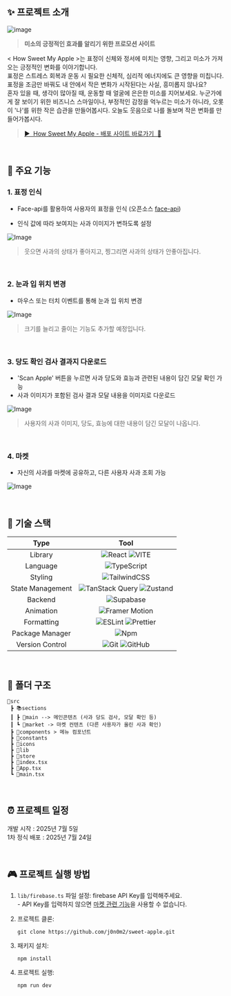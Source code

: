 ## ✨ 프로젝트 소개

![image](https://github.com/user-attachments/assets/781f10c1-17d4-4e4a-ad86-179a423ee5ec)

> **미소의 긍정적인 효과를 알리기 위한 프로모션 사이트** <br />

< How Sweet My Apple >는 표정이 신체와 정서에 미치는 영향, 그리고 미소가 가져오는 긍정적인 변화를 이야기합니다. <br/>
표정은 스트레스 회복과 운동 시 필요한 신체적, 심리적 에너지에도 큰 영향을 미칩니다. 표정을 조금만 바꿔도 내 안에서 작은 변화가 시작된다는 사실, 흥미롭지 않나요? <br/>
혼자 있을 때, 생각이 많아질 때, 운동할 때 얼굴에 은은한 미소를 지어보세요. 누군가에게 잘 보이기 위한 비즈니스 스마일이나, 부정적인 감정을 억누르는 미소가 아니라, 오롯이 '나'를 위한 작은 습관을 만들어봅시다.
오늘도 웃음으로 나를 돌보며 작은 변화를 만들어가봅시다.

> [▶︎&nbsp;&nbsp;How Sweet My Apple - 배포 사이트 바로가기&nbsp; 👀](https://sweet-apple-iota.vercel.app/)

&nbsp;

## 🚀 주요 기능

### 1. 표정 인식

- Face-api를 활용하여 사용자의 표정을 인식 (오픈소스 [face-api](https://github.com/justadudewhohacks/face-api.js))

- 인식 값에 따라 보여지는 사과 이미지가 변하도록 설정

![Image](https://github.com/user-attachments/assets/c1d793a3-0a72-45e2-ad4c-fb702f284a96)

> 웃으면 사과의 상태가 좋아지고, 찡그리면 사과의 상태가 안좋아집니다.

&nbsp;

### 2. 눈과 입 위치 변경

- 마우스 또는 터치 이벤트를 통해 눈과 입 위치 변경

![Image](https://github.com/user-attachments/assets/ca5585f0-56c3-42ee-bcbd-2f8513a603b5)

> 크기를 늘리고 줄이는 기능도 추가할 예정입니다.

&nbsp;

### 3. 당도 확인 검사 결과지 다운로드

- 'Scan Apple' 버튼을 누르면 사과 당도와 효능과 관련된 내용이 담긴 모달 확인 가능
- 사과 이미지가 포함된 검사 결과 모달 내용을 이미지로 다운로드

![Image](https://github.com/user-attachments/assets/6b8bcc7d-61ac-4f17-aade-e4f5edf82784)

> 사용자의 사과 이미지, 당도, 효능에 대한 내용이 담긴 모달이 나옵니다.

&nbsp;

### 4. 마켓

- 자신의 사과를 마켓에 공유하고, 다른 사용자 사과 조회 가능

![Image](https://github.com/user-attachments/assets/bd9ff884-4b22-4aba-be68-a7e76e3518da)

&nbsp;

## 🔨 기술 스택

|       Type       |                                                                                                                 Tool                                                                                                                 |
| :--------------: | :----------------------------------------------------------------------------------------------------------------------------------------------------------------------------------------------------------------------------------: |
|     Library      |                  ![React](https://img.shields.io/badge/React-61DAFB?style=for-the-badge&logo=React&logoColor=black) ![VITE](https://img.shields.io/badge/VITE-646CFF?style=for-the-badge&logo=Vite&logoColor=white)                  |
|     Language     |                                                        ![TypeScript](https://img.shields.io/badge/TypeScript-3178C6.svg?style=for-the-badge&logo=TypeScript&logoColor=black)                                                         |
|     Styling      |                                                         ![TailwindCSS](https://img.shields.io/badge/tailwindcss-06B6D4?style=for-the-badge&logo=tailwindcss&logoColor=white)                                                         |
| State Management | ![TanStack Query](https://img.shields.io/badge/tanstack%20query-FF4154?style=for-the-badge&logo=reactquery&logoColor=white) ![Zustand](https://img.shields.io/badge/Zustand-000000?style=for-the-badge&logo=zustand&logoColor=white) |
|     Backend      |                                                             ![Supabase](https://img.shields.io/badge/Supabase-3FCF8E?style=for-the-badge&logo=supabase&logoColor=white)                                                              |
|    Animation     |                                                         ![Framer Motion](https://img.shields.io/badge/Framer_Motion-0055FF?style=for-the-badge&logo=framer&logoColor=white)                                                          |
|    Formatting    |          ![ESLint](https://img.shields.io/badge/ESLint-4B3263?style=for-the-badge&logo=eslint&logoColor=white) ![Prettier](https://img.shields.io/badge/prettier-1A2C34?style=for-the-badge&logo=prettier&logoColor=F7BA3E)          |
| Package Manager  |                                                                     ![Npm](https://img.shields.io/badge/npm-CB3837?style=for-the-badge&logo=npm&logoColor=white)                                                                     |
| Version Control  |           ![Git](https://img.shields.io/badge/git-%23F05033.svg?style=for-the-badge&logo=git&logoColor=white) ![GitHub](https://img.shields.io/badge/github-%23121011.svg?style=for-the-badge&logo=github&logoColor=white)           |

&nbsp;

## 🧱 폴더 구조

```
💚src
 ┣ 📚sections
 ┃ ┣ 📁main --> 메인콘텐츠 (사과 당도 검사, 모달 확인 등)
 ┃ ┗ 📁market -> 마켓 컨텐츠 (다른 사용자가 올린 사과 확인)
 ┣ 📓components > 메뉴 컴포넌트
 ┣ 📓constants
 ┣ 📓icons
 ┣ 📓lib
 ┣ 📓store
 ┣ 📄index.tsx
 ┣ 📄App.tsx
 ┗ 📄main.tsx

```

&nbsp;

## ⏰ 프로젝트 일정

개발 시작 : 2025년 7월 5일 <br/>
1차 정식 배포 : 2025년 7월 24일

&nbsp;

## 🎮 프로젝트 실행 방법

1. `lib/firebase.ts` 파일 설정: firebase API Key를 입력해주세요.
   <br/>- API Key를 입력하지 않으면 [마켓 관련 기능](#마켓)을 사용할 수 없습니다.
2. 프로젝트 클론:

   `git clone https://github.com/j0n0m2/sweet-apple.git`

3. 패키지 설치:

   `npm install`

4. 프로젝트 실행:

   `npm run dev`

&nbsp;
